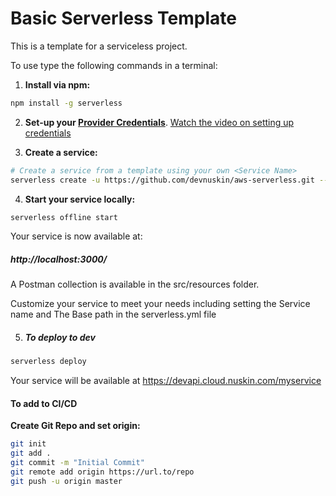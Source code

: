 # Basic Serverless Template 

This is a template for a serviceless project.

To use type the following commands in a terminal:

1. **Install via npm:**
  ```bash
  npm install -g serverless
  ```
2. **Set-up your [Provider Credentials](https://github.com/serverless/serverless/blob/master/docs/providers/aws/guide/credentials.md)**. [Watch the video on setting up credentials](https://www.youtube.com/watch?v=HSd9uYj2LJA)
 
 
3. **Create a service:**
  ```bash
  # Create a service from a template using your own <Service Name>
  serverless create -u https://github.com/devnuskin/aws-serverless.git --name myservice --path myservice
  ```

4. **Start your service locally:**
  ```bash
  serverless offline start
  ```


Your service is now available at: 
##### http://localhost:3000/

A Postman collection is available in the src/resources folder.

Customize your service to meet your needs including setting the Service name and The Base path in the serverless.yml file

5. ##### To deploy to dev

  ```bash
  serverless deploy
  ```
Your service will be available at https://devapi.cloud.nuskin.com/myservice

#### To add to CI/CD

 **Create Git Repo and set origin:**
  ```bash
git init
git add .
git commit -m "Initial Commit"
git remote add origin https://url.to/repo
git push -u origin master
  ```

